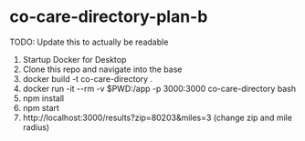 # co-care-directory-plan-b

TODO: Update this to actually be readable

1. Startup Docker for Desktop
2. Clone this repo and navigate into the base
3. docker build -t co-care-directory .
4. docker run -it --rm -v $PWD:/app -p 3000:3000 co-care-directory bash
5. npm install
6. npm start
7. http://localhost:3000/results?zip=80203&miles=3 (change zip and mile radius)
